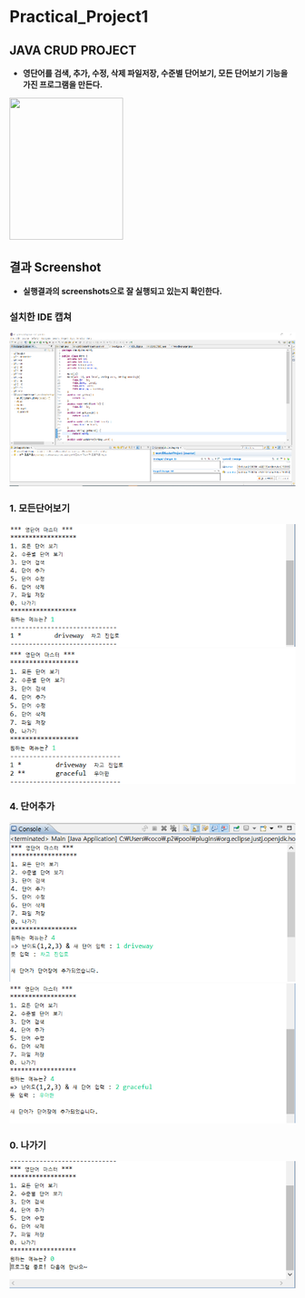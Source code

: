 # Practical_Project1
## JAVA CRUD PROJECT
- **영단어를 검색, 추가, 수정, 삭제 파일저장, 수준별 단어보기, 모든 단어보기 기능을 가진 프로그램을 만든다.**       
<img src="https://user-images.githubusercontent.com/104772331/188791383-4fa60120-6800-460b-847f-10a32fef3873.PNG" width="200" height = "250" >  

## 결과  Screenshot
- **실행결과의 screenshots으로 잘 실행되고 있는지 확인한다.**
### 설치한 IDE 캡쳐
<img src = "./sreenshots/실행화면.png">

### 1. 모든단어보기
<img src = "./sreenshots/단어보기1.PNG">
<img src = "./sreenshots/단어보기2.PNG">

### 4. 단어추가
<img src = "./sreenshots/단어추가1.PNG">
<img src = "./sreenshots/단어추가2.PNG">

### 0. 나가기
<img src = "./sreenshots/나가기.PNG">
